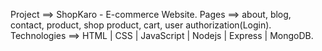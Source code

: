 Project ==> ShopKaro - E-commerce Website.
Pages ==> about, blog, contact, product, shop product, cart, user authorization(Login).
Technologies ==> HTML | CSS | JavaScript | Nodejs | Express | MongoDB.




